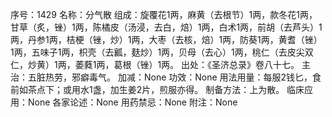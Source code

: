 序号：1429
名称：分气散
组成：旋覆花1两，麻黄（去根节）1两，款冬花1两，甘草（炙，锉）1两，陈橘皮（汤浸，去白，焙）1两，白术1两，前胡（去芦头）1两，丹参1两，桔梗（锉，炒）1两，大枣（去核，焙）1两，防葵1两，黄耆（锉）1两，五味子1两，枳壳（去瓤，麸炒）1两，贝母（去心）1两，桃仁（去皮尖双仁，炒黄）1两，萎蕤1两，葛根（锉）1两。
出处：《圣济总录》卷八十七。
主治：五脏热劳，邪癖毒气。
加减：None
功效：None
用法用量：每服2钱匕，食前如茶点下；或用水1盏，加生姜2片，煎服亦得。
制备方法：上为散。
临床应用：None
各家论述：None
用药禁忌：None
附注：None
